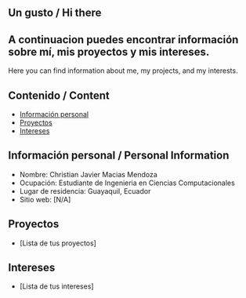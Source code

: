## Un gusto / Hi there

A continuacion puedes encontrar información sobre mí, mis
proyectos y mis intereses.
----------------------------------------------------------
Here you can find information about me, my projects, and 
my interests.

## Contenido / Content
* [Información personal](#información-personal--personal-information)
* [Proyectos](#proyectos)
* [Intereses](#intereses)

## Información personal / Personal Information
* Nombre: Christian Javier Macias Mendoza
* Ocupación: Estudiante de Ingenieria en Ciencias Computacionales
* Lugar de residencia: Guayaquil, Ecuador
* Sitio web: [N/A]
  
## Proyectos
* [Lista de tus proyectos]
  
## Intereses
* [Lista de tus intereses]


